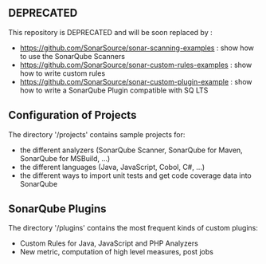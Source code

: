 ## DEPRECATED

This repository is DEPRECATED and will be soon replaced by :
* https://github.com/SonarSource/sonar-scanning-examples : show how to use the SonarQube Scanners
* https://github.com/SonarSource/sonar-custom-rules-examples : show how to write custom rules
* https://github.com/SonarSource/sonar-custom-plugin-example : show how to write a SonarQube Plugin compatible with SQ LTS

## Configuration of Projects

The directory '/projects' contains sample projects for:
 * the different analyzers (SonarQube Scanner, SonarQube for Maven, SonarQube for MSBuild, ...)
 * the different languages (Java, JavaScript, Cobol, C#, ...)
 * the different ways to import unit tests and get code coverage data into SonarQube

## SonarQube Plugins

The directory '/plugins' contains the most frequent kinds of custom plugins:
 * Custom Rules for Java, JavaScript and PHP Analyzers
 * New metric, computation of high level measures, post jobs

